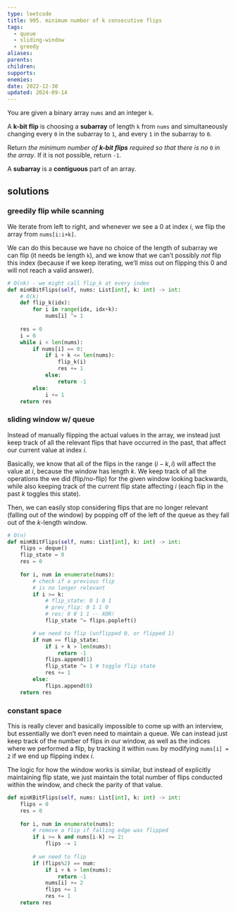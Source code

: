 ```yaml
---
type: leetcode
title: 995. minimum number of k consecutive flips
tags:
  - queue
  - sliding-window
  - greedy
aliases: 
parents: 
children: 
supports: 
enemies: 
date: 2022-12-30
updated: 2024-09-14
---
```


You are given a binary array `nums` and an integer `k`.

A **k-bit flip** is choosing a **subarray** of length `k` from `nums` and simultaneously changing every `0` in the subarray to `1`, and every `1` in the subarray to `0`.

Return _the minimum number of **k-bit flips** required so that there is no_ `0` _in the array_. If it is not possible, return `-1`.

A **subarray** is a **contiguous** part of an array.

## solutions

### greedily flip while scanning

We iterate from left to right, and whenever we see a 0 at index $i$, we flip the array from `nums[i:i+k]`.

We can do this because we have no choice of the length of subarray we can flip (it needs be length `k`), and we know that we can’t possibly _not_ flip this index (because if we keep iterating, we’ll miss out on flipping this 0 and will not reach a valid answer).

```python
# O(nk) - we might call flip_k at every index
def minKBitFlips(self, nums: List[int], k: int) -> int:
	# O(k)
	def flip_k(idx):
		for i in range(idx, idx+k):
			nums[i] ^= 1
	  
	res = 0
	i = 0
	while i < len(nums):
		if nums[i] == 0:
			if i + k <= len(nums):
				flip_k(i)
				res += 1
			else:
				return -1
		else:
			i += 1
	return res
```

### sliding window w/ queue

Instead of manually flipping the actual values in the array, we instead just keep track of all the relevant flips that have occurred in the past, that affect our current value at index $i$.

Basically, we know that all of the flips in the range $(i-k, i)$ will affect the value at $i$, because the window has length $k$. We keep track of all the operations the we did (flip/no-flip) for the given window looking backwards, while also keeping track of the current flip state affecting $i$ (each flip in the past $k$ toggles this state).

Then, we can easily stop considering flips that are no longer relevant (falling out of the window) by popping off of the left of the queue as they fall out of the $k$-length window.

```python
# O(n)
def minKBitFlips(self, nums: List[int], k: int) -> int:
	flips = deque()
	flip_state = 0
	res = 0
	  
	for i, num in enumerate(nums):
		# check if a previous flip
		# is no longer relevant
		if i >= k:
			# flip_state: 0 1 0 1
			# prev_flip: 0 1 1 0
			# res: 0 0 1 1 -- XOR!
			flip_state ^= flips.popleft()

		# we need to flip (unflipped 0, or flipped 1)
		if num == flip_state:
			if i + k > len(nums):
				return -1
			flips.append(1)
			flip_state ^= 1 # toggle flip state
			res += 1
		else:
			flips.append(0)
	return res
```

### constant space

This is really clever and basically impossible to come up with an interview, but essentially we don’t even need to maintain a queue. We can instead just keep track of the number of flips in our window, as well as the indices where we performed a flip, by tracking it within `nums` by modifying `nums[i] = 2` if we end up flipping index $i$.

The logic for how the window works is similar, but instead of explicitly maintaining flip state, we just maintain the total number of flips conducted within the window, and check the parity of that value.

```python
def minKBitFlips(self, nums: List[int], k: int) -> int:
	flips = 0
	res = 0
	  
	for i, num in enumerate(nums):
		# remove a flip if falling edge was flipped
		if i >= k and nums[i-k] >= 2:
			flips -= 1
	  
		# we need to flip
		if (flips%2) == num:
			if i + k > len(nums):
				return -1
			nums[i] += 2
			flips += 1
			res += 1
	return res
```
